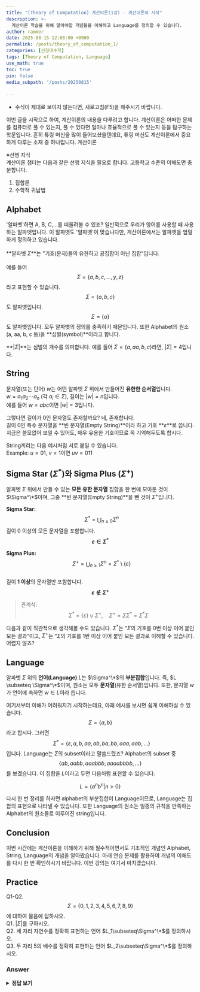 ```yaml
---
title: "[Theory of Computation] 계산이론(1강) - 계산이론의 시작"
description: >-
  계산이론 학습을 위해 알아야할 개념들을 이해하고 Language를 정의할 수 있습니다.
author: rammer
date: 2025-08-15 12:08:00 +0900
permalink: /posts/theory_of_computation_1/
categories: [선형대수학]
tags: [Theory of Computation, Language]
use_math: true
toc: true
pin: false
media_subpath: '/posts/20250815'

---
```

  * 수식이 제대로 보이지 않는다면, 새로고침(F5)을 해주시기 바랍니다.  
  
  
 이번 글을 시작으로 하여, 계산이론의 내용을 다루려고 합니다. 계산이론은 어떠한 문제를 컴퓨터로 풀 수 있는지, 풀 수 있다면 얼마나 효율적으로 풀 수 있는지 등을 탐구하는 학문입니다. 흔히 튜링 머신을 많이 들어보셨을텐데요, 튜링 머신도 계산이론에서 중요하게 다루는 소재 중 하나입니다. 계산이론

  ※선행 지식<br>
 계산이론 챕터는 다음과 같은 선행 지식을 필요로 합니다. 고등학교 수준의 이해도면 충분합니다.<br>
 1. 집합론
 2. 수학적 귀납법

## **Alphabet**
'알파벳'하면 A, B, C,...를 떠올려볼 수 있죠? 일반적으로 우리가 영어를 사용할 때 사용하는 알파벳입니다. 이 알파벳도 '알파벳'이 맞습니다만, 계산이론에서는 알파벳을 엄밀하게 정의하고 있습니다.<br><br>
**알파벳 $\Sigma$**는 "기호(문자)들의 유한하고 공집합이 아닌 집합"입니다.<br><br>
예를 들어 $$\Sigma=\{a,b,c,...,y,z\}$$라고 표현할 수 있습니다. $$\Sigma = \{ a, b, c \}$$도 알파벳입니다. $$\Sigma = \{a \}$$도 알파벳입니다. 모두 알파벳의 정의를 충족하기 때문입니다. 또한 Alphabet의 원소(a, aa, b, c 등)을 **심벌(symbol)**이라고 합니다.  
  
**$|\Sigma|$**는 심벌의 개수를 의미합니다. 예를 들어 $\Sigma = \{a, aa, b, c\}$라면, $|\Sigma|=4$입니다.  
  
## **String**
문자열(또는 단어) $w$는 어떤 알파벳 $\Sigma$ 위에서 만들어진 **유한한 순서열**입니다.  
$w = a_1 a_2 \cdots a_n$ (각 $a_i \in \Sigma$), 길이는 $|w|=n$입니다.  
예를 들어 $w=abc$이면 $|w|=3$입니다.  
  
그렇다면 길이가 0인 문자열도 존재할까요? 네, 존재합니다.  
길이 0인 특수 문자열을 **빈 문자열(Empty String)**이라 하고 기호 **$\varepsilon$**로 씁니다. 지금은 쓸모없어 보일 수 있어도, 매우 유용한 기호이므로 꼭 기억해두도록 합시다.  

String끼리는 다음 예시처럼 서로 붙일 수 있습니다.  
Example: $u=01$, $v=1$이면 $uv=011$  
  
## **Sigma Star ($\Sigma^*$)와 Sigma Plus ($\Sigma^+$)**

알파벳 $\Sigma$ 위에서 만들 수 있는 **모든 유한 문자열** 집합을 한 번에 모아둔 것이 $\Sigma^\*$이며, 그중 **빈 문자열(Empty String)**을 뺀 것이 $\Sigma^+$입니다.  
  
**Sigma Star:** $$\;\;\Sigma^*=\bigcup_{n\ge 0}\Sigma^n$$
길이 $0$ 이상의 모든 문자열을 포함합니다. **$$\varepsilon\in\Sigma^*$$**  
  
**Sigma Plus:** $$\;\;\Sigma^+=\bigcup_{n\ge 1}\Sigma^n=\Sigma^*\setminus\{\varepsilon\}$$  
길이 **1 이상**의 문자열만 포함합니다. **$$\varepsilon\notin\Sigma^+$$**  
  
> 관계식: $$\;\Sigma^*=\{\varepsilon\}\cup\Sigma^+,\quad \Sigma^+=\Sigma\Sigma^*=\Sigma^*\Sigma$$

다음과 같이 직관적으로 생각해볼 수도 있습니다. $\Sigma^*$는 “$\Sigma$의 기호를 0번 이상 이어 붙인 모든 결과”이고, $\Sigma^+$는 “$\Sigma$의 기호를 1번 이상 이어 붙인 모든 결과로 이해할 수 있습니다. 어렵지 않죠?

## **Language**
알파벳 $\Sigma$ 위의 **언어(Language)** $L$는 $\Sigma^\*$의 **부분집합**입니다. 즉, $L \subseteq \Sigma^\*$이며, 원소는 모두 **문자열**(유한 순서열)입니다. 또한, 문자열 $w$가 언어에 속하면 $w\in L$이라 씁니다.  
  
여기서부터 이해가 어려워지기 시작하는데요, 아래 예시를 보시면 쉽게 이해하실 수 있습니다.  
$$\Sigma=\{a,b\}$$라고 합시다. 그러면 $$\;\;\Sigma^*=\{\varepsilon,a,b,aa,ab,ba,bb,aaa,aab,...\}$$입니다. Language는 $\Sigma$의 subset이라고 말씀드렸죠? Alphabet의 subset 중 $$\{ab,aabb,aaabbb,aaaabbbb,...\}$$를 보겠습니다. 이 집합을 $L$이라고 두면 다음처럼 표현할 수 있습니다.<br>

<div align="center">

$$
\displaystyle
L=\{a^nb^n|n>0\}
$$

</div>

다시 한 번 정리를 하자면 alphabet의 부분집합이 Language이므로, Language는 집합의 표현으로 나타낼 수 있습니다. 또한 Language의 원소는 일종의 규칙을 만족하는 Alphabet의 원소들로 이루어진 string입니다.

## **Conclusion**
이번 시간에는 계산이론을 이해하기 위해 필수적이면서도 기초적인 개념인 Alphabet, String, Language의 개념을 알아봤습니다. 아래 연습 문제를 활용하여 개념의 이해도를 다시 한 번 확인하시기 바랍니다. 이번 강의는 여기서 마치겠습니다.

## **Practice** 
Q1-Q2. $$\Sigma = \{0, 1, 2, 3, 4, 5, 6, 7, 8, 9\}$$에 대하여 물음에 답하시오.  
Q1. $|\Sigma|$를 구하시오.  
Q2. 세 자리 자연수를 정확히 표현하는 언어 $L_1\subseteq\Sigma^\*$를 정의하시오.  
Q3. 두 자리 5의 배수를 정확히 표현하는 언어 $L_2\subseteq\Sigma^\*$를 정의하시오.  

### Answer
<details>
  <summary><strong>정답 보기</strong></summary>
  <br>
  <img src="../../assets/img/resources/theory_of_computation/lecture1_answer.jpg"
     alt="Description"
     loading="lazy"
     class="image-style">
</details>
